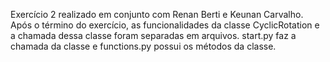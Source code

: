 Exercício 2 realizado em conjunto com Renan Berti e Keunan Carvalho. Após o término do exercício, as funcionalidades da classe CyclicRotation e a chamada dessa classe foram separadas em arquivos. start.py faz a chamada da classe e functions.py possui os métodos da classe.